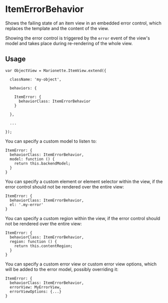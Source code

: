 ItemErrorBehavior
=================

Shows the failing state of an item view in an embedded error control,
which replaces the template and the content of the view.

Showing the error control is triggered by the `error` event of the view's
model and takes place during re-rendering of the whole view.

Usage
-----

    var ObjectView = Marionette.ItemView.extend({

      className: 'my-object',

      behaviors: {

        ItemError: {
          behaviorClass: ItemErrorBehavior
        }

      },

      ...

    });

You can specify a custom model to listen to:

    ItemError: {
      behaviorClass: ItemErrorBehavior,
      model: function () {
        return this.backendModel;
      }
    }

You can specify a custom element or element selector within the view,
if the error control should not be rendered over the entire view:

    ItemError: {
      behaviorClass: ItemErrorBehavior,
      el: '.my-error'
    }

You can specify a custom region within the view, if the error control
should not be rendered over the entire view:

    ItemError: {
      behaviorClass: ItemErrorBehavior,
      region: function () {
        return this.contentRegion;
      }
    }

You can specify a custom error view or custom error view options, which
will be added to the error model, possibly overriding it:

    ItemError: {
      behaviorClass: ItemErrorBehavior,
      errorView: MyErrorView,
      errorViewOptions: {...}
    }
